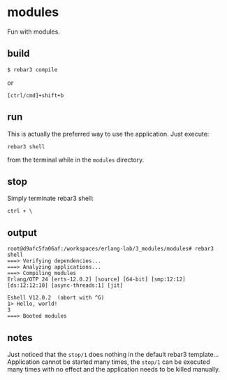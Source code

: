 # modules

Fun with modules.

## build

```
$ rebar3 compile
```

or

```
[ctrl/cmd]+shift+b
```

## run

This is actually the preferred way to use the application. Just execute:

```
rebar3 shell
```

from the terminal while in the `modules` directory.

## stop

Simply terminate rebar3 shell:

```
ctrl + \
```

## output

```
root@d9afc5fa06af:/workspaces/erlang-lab/3_modules/modules# rebar3 shell
===> Verifying dependencies...
===> Analyzing applications...
===> Compiling modules
Erlang/OTP 24 [erts-12.0.2] [source] [64-bit] [smp:12:12] [ds:12:12:10] [async-threads:1] [jit]

Eshell V12.0.2  (abort with ^G)
1> Hello, world!
3
===> Booted modules
```

## notes

Just noticed that the `stop/1` does nothing in the default rebar3 template... Application cannot be started many times, the `stop/1` can be executed many times with no effect and the application needs to be killed manually.